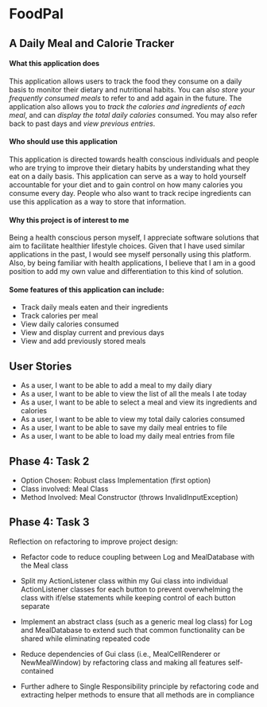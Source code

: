 # FoodPal

## A Daily Meal and Calorie Tracker

#### What this application does

This application allows users to track the food they consume 
on a daily basis to monitor their dietary and nutritional habits. 
You can also *store your frequently consumed meals* to refer to and 
add again in the future. The application also allows you to *track
the calories and ingredients of each meal*, and can *display the 
total daily calories* consumed. You may also refer back
to past days and *view previous entries*.

#### Who should use this application


This application is directed towards health conscious individuals
and people who are trying to improve their dietary habits by 
understanding what they eat on a daily basis. This application can
serve as a way to hold yourself accountable for your diet and to
gain control on how many calories you consume every day. People who
also want to track recipe ingredients can use this application
as a way to store that information.

#### Why this project is of interest to me

Being a health conscious person myself, I appreciate software solutions
that aim to facilitate healthier lifestyle choices. Given that I have used 
similar applications in the past, I would see myself personally using this
platform. Also, by being familiar with health applications, 
I believe that I am in a good position to add my own value and differentiation
to this kind of solution.

#### Some features of this application can include:
- Track daily meals eaten and their ingredients
- Track calories per meal
- View daily calories consumed
- View and display current and previous days
- View and add previously stored meals

## User Stories
- As a user, I want to be able to add a meal to my daily diary
- As a user, I want to be able to view the list of all the meals I ate today
- As a user, I want to be able to select a meal and view its ingredients and calories
- As a user, I want to be able to view my total daily calories consumed
- As a user, I want to be able to save my daily meal entries to file
- As a user, I want to be able to load my daily meal entries from file

## Phase 4: Task 2

- Option Chosen: Robust class Implementation (first option)
- Class involved: Meal Class
- Method Involved: Meal Constructor (throws InvalidInputException)


## Phase 4: Task 3

Reflection on refactoring to improve project design:

- Refactor code to reduce coupling between Log and MealDatabase with 
 the Meal class

- Split my ActionListener class within my Gui class into individual
 ActionListener classes for each button to prevent overwhelming the 
 class with if/else statements while keeping control of each button separate
 
- Implement an abstract class (such as a generic meal log class) for Log and MealDatabase 
to extend such that common functionality can be shared while eliminating repeated code
 
 - Reduce dependencies of Gui class (i.e., MealCellRenderer or NewMealWindow)
by refactoring class and making all features self-contained

- Further adhere to Single Responsibility principle by refactoring code and extracting
 helper methods to ensure that all methods are in compliance 


